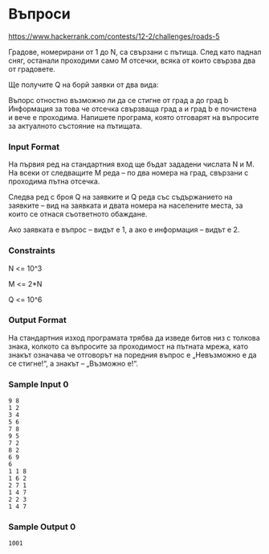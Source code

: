 # Въпроси

https://www.hackerrank.com/contests/12-2/challenges/roads-5

Градове, номерирани от 1 до N, са свързани с пътища. След като паднал сняг, останали проходими само M отсечки, всяка от които свързва два от градовете.

Ще получите Q на борй заявки от два вида:

Въпорс отностно възможно ли да се стигне от град a до град b
Информация за това че отсечка свързваща град a и град b е почистена и вече е проходима.
Напишете програма, която отговарят на въпросите за актуалното състояние на пътищата.

### Input Format

На първия ред на стандартния вход ще бъдат зададени числата N и M. На всеки от следващите M реда – по два номера на град, свързани с проходима пътна отсечка.

Следва ред с броя Q на заявките и Q реда със съдържанието на заявките – вид на заявката и двата номера на населените места, за които се отнася съответното обаждане.

Ако заявката е въпрос – видът е 1, а ако е информация – видът е 2.

### Constraints

N <= 10^3

M <= 2*N

Q <= 10^6

### Output Format

На стандартния изход програмата трябва да изведе битов низ с толкова знака, колкото са въпросите за проходимост на пътната мрежа, като знакът  означава че отговорът на поредния въпрос е „Невъзможно е да се стигне!“, а знакът  – „Възможно е!“.

### Sample Input 0

```
9 8
1 2
3 4
5 6
7 8
9 5
7 2
8 2
6 9
6
1 1 8
1 6 2
2 7 1
1 4 7
2 2 3
1 4 7
```

### Sample Output 0

```
1001
```